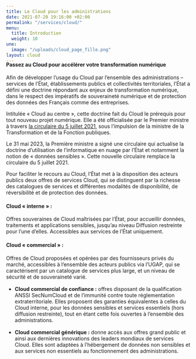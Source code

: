 ```yaml
---
title: Le Cloud pour les administrations
date: 2021-07-20 19:16:00 +02:00
permalink: "/services/cloud/"
menu:
  title: Introduction
  weight: 10
une:
  image: "/uploads/cloud_page_fille.png"
layout: cloud
---
```


<h4 style="margin-top:-20px">Passez au Cloud pour accélérer votre transformation numérique</h4>

Afin de développer l’usage du Cloud par l’ensemble des administrations – services de l’État, établissements publics et collectivités territoriales, l’État a défini une doctrine répondant aux enjeux de transformation numérique, dans le respect des impératifs de souveraineté numérique et de protection des données des Français comme des entreprises.

Intitulée « Cloud au centre », cette doctrine fait du Cloud le prérequis pour tout nouveau projet numérique. Elle a été officialisée par le Premier ministre à travers [la circulaire du 5 juillet 2021](https://www.legifrance.gouv.fr/circulaire/id/45205 "la circulaire du 5 juillet 2021 - Lien externe"), sous l’impulsion de la ministre de la Transformation et de la Fonction publiques.

Le 31 mai 2023, la Première ministre a signé une circulaire qui actualise la doctrine d’utilisation de l’informatique en nuage par l’État et notamment la notion de « données sensibles ». Cette nouvelle circulaire remplace la circulaire du 5 juillet 2021.

Pour faciliter le recours au Cloud, l’État met à la disposition des acteurs publics deux offres de services Cloud, qui se distinguent par la richesse des catalogues de services et différentes modalités de disponibilité, de réversibilité et de protection des données.

<div class="noir encadre">
<h4>Cloud «&nbsp;interne&nbsp;»&nbsp;:</h4> 
<p>Offres souveraines de Cloud maîtrisées par l’État, pour accueillir données, traitements et applications sensibles, jusqu’au niveau Diffusion restreinte pour l’une d’elles. Accessibles aux services de l’État uniquement.</p> 
<h4>Cloud «&nbsp;commercial&nbsp;»&nbsp;:</h4> 
<p>Offres de Cloud proposées et opérées par des fournisseurs privés du marché, accessibles à l’ensemble des acteurs publics via l’UGAP, qui se caractérisent par un catalogue de services plus large, et un niveau de sécurité et de souveraineté varié.</p> 
<ul> <li> <p style="margin-top:1rem; margin-bottom:1rem;"><strong>Cloud commercial de confiance&nbsp;:</strong>  offres disposant de la qualification ANSSI SecNumCloud et de l’immunité contre toute réglementation extraterritoriale. Elles proposent des garanties équivalentes à celles du Cloud interne, pour les données sensibles et services essentiels (hors diffusion restreinte), tout en étant cette fois ouvertes à l’ensemble des administrations.</p> </li> 
<li> <p><strong>Cloud commercial générique :</strong> donne accès aux offres grand public et ainsi aux dernières innovations des leaders mondiaux de services Cloud. Elles sont adaptées à l’hébergement de données non sensibles et aux services non essentiels au fonctionnement des administrations.</p> </li> </ul> 
</div>
